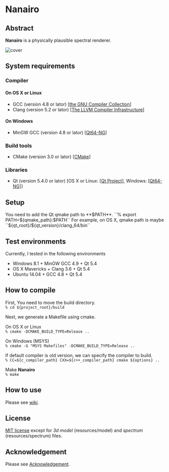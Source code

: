 # Nanairo #

## Abstract ##
**Nanairo** is a physically plausible spectral renderer.

![cover](https://github.com/byzin/Nanairo/wiki/image/FitnessRoom.png "FitnessRoom")

## System requirements ##

### Compiler ###

#### On OS X or Linux ####

* GCC (version 4.8 or lator) [[the GNU Compiler Collection](https://gcc.gnu.org/)]
* Clang (version 5.2 or lator) [[The LLVM Compiler Infrastructure](http://llvm.org/)]

#### On Windows ####

* MinGW GCC (version 4.8 or lator) [[Qt64-NG](http://sourceforge.net/projects/qt64ng/)]

### Build tools ###

* CMake (version 3.0 or lator) [[CMake](http://www.cmake.org/)]

### Libraries ###

* Qt (version 5.4.0 or lator) [OS X or Linux: [[Qt Project](http://qt-project.org/)], Windows:
 [[Qt64-NG](http://sourceforge.net/projects/qt64ng/)]]

## Setup ##
You need to add the Qt qmake path to **$PATH**.  
``% export PATH=${qmake_path}:$PATH``  
For example, on OS X, qmake path is maybe ``${qt_root}/${qt_version}/clang_64/bin``  

## Test environments ##
Currently, I tested in the following environments  

* Windows 8.1 + MinGW GCC 4.9 + Qt 5.4 
* OS X Mavericks + Clang 3.6 + Qt 5.4
* Ubuntu 14.04 + GCC 4.8 + Qt 5.4

## How to compile ##
First, You need to move the build directory.  
``% cd ${project_root}/build``

Next, we generate a Makefile using cmake.

On OS X or Linux  
``% cmake -DCMAKE_BUILD_TYPE=Release ..``

On Windows (MSYS)  
``% cmake -G "MSYS Makefiles" -DCMAKE_BUILD_TYPE=Release ..``

If default compiler is old version, we can specify the compiler to build.  
``% CC=${c_compiler_path} CXX=${c++_compiler_path} cmake ${options} ..``

Make **Nanairo**  
``% make``

## How to use ##
Please see [wiki](https://github.com/byzin/Nanairo/wiki/Home "Nanairo wiki").

## License ##
[MIT license](./MIT-LICENSE.txt)
except for *3d model* (resources/model) and *spectrum* (resources/spectrum) files.

## Acknowledgement ##
Please see [Acknowledgement](./Acknowledgement.md).
